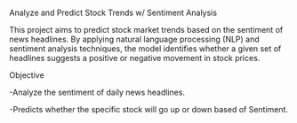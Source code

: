 ######
Analyze and Predict Stock Trends w/ Sentiment Analysis

This project aims to predict stock market trends based on the sentiment of news headlines. By applying natural language processing (NLP) and sentiment analysis techniques, the model identifies whether a given set of headlines suggests a positive or negative movement in stock prices.

Objective

-Analyze the sentiment of daily news headlines.

-Predicts whether the specific stock will go up or down based of Sentiment.






